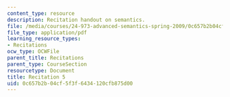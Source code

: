 ```yaml
---
content_type: resource
description: Recitation handout on semantics.
file: /media/courses/24-973-advanced-semantics-spring-2009/0c657b2b04cf5f3f6434120cfb875d00_MIT24_973s09_rec05.pdf
file_type: application/pdf
learning_resource_types:
- Recitations
ocw_type: OCWFile
parent_title: Recitations
parent_type: CourseSection
resourcetype: Document
title: Recitation 5
uid: 0c657b2b-04cf-5f3f-6434-120cfb875d00
---
```

